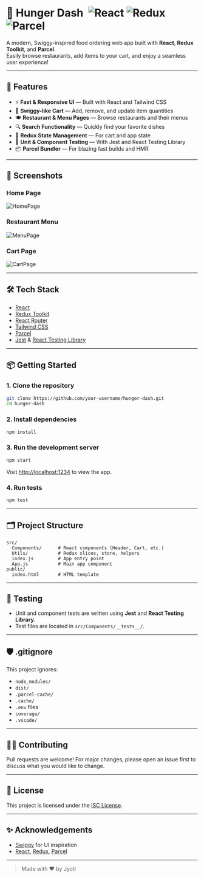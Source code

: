 # 🍔 **Hunger Dash** &nbsp;![React](https://img.shields.io/badge/React-20232A?style=flat&logo=react&logoColor=61DAFB) ![Redux](https://img.shields.io/badge/Redux-593D88?style=flat&logo=redux&logoColor=white) ![Parcel](https://img.shields.io/badge/Parcel-FF6F00?style=flat&logo=parcel&logoColor=white)

A modern, Swiggy-inspired food ordering web app built with **React**, **Redux Toolkit**, and **Parcel**.  
Easily browse restaurants, add items to your cart, and enjoy a seamless user experience!

---

## 🚀 **Features**

- ⚡️ **Fast & Responsive UI** — Built with React and Tailwind CSS
- 🛒 **Swiggy-like Cart** — Add, remove, and update item quantities
- 🍽️ **Restaurant & Menu Pages** — Browse restaurants and their menus
- 🔍 **Search Functionality** — Quickly find your favorite dishes
- 🧩 **Redux State Management** — For cart and app state
- 🧪 **Unit & Component Testing** — With Jest and React Testing Library
- 📦 **Parcel Bundler** — For blazing fast builds and HMR

---

## 📸 **Screenshots**

### Home Page
![HomePage](https://github.com/user-attachments/assets/821d34de-2df3-4493-9ac9-e3a6abc02f16)


### Restaurant Menu
![MenuPage](https://github.com/user-attachments/assets/899b2958-b7ea-497f-9bb5-a0be24891b5b)


### Cart Page
![CartPage](https://github.com/user-attachments/assets/ec92ed1c-8ea0-48df-91ec-28a722c94cbd)


---

## 🛠️ **Tech Stack**

- [React](https://react.dev/)
- [Redux Toolkit](https://redux-toolkit.js.org/)
- [React Router](https://reactrouter.com/)
- [Tailwind CSS](https://tailwindcss.com/)
- [Parcel](https://parceljs.org/)
- [Jest](https://jestjs.io/) & [React Testing Library](https://testing-library.com/)

---

## 📦 **Getting Started**

### 1. **Clone the repository**
```sh
git clone https://github.com/your-username/hunger-dash.git
cd hunger-dash
```

### 2. **Install dependencies**
```sh
npm install
```

### 3. **Run the development server**
```sh
npm start
```
Visit [http://localhost:1234](http://localhost:1234) to view the app.

### 4. **Run tests**
```sh
npm test
```

---

## 🗂️ **Project Structure**

```
src/
  Components/      # React components (Header, Cart, etc.)
  Utils/           # Redux slices, store, helpers
  index.js         # App entry point
  App.js           # Main app component
public/
  index.html       # HTML template
```

---

## 📝 **Testing**

- Unit and component tests are written using **Jest** and **React Testing Library**.
- Test files are located in `src/Components/__tests__/`.

---

## 🛡️ **.gitignore**

This project ignores:
- `node_modules/`
- `dist/`
- `.parcel-cache/`
- `.cache/`
- `.env` files
- `coverage/`
- `.vscode/`

---

## 🙋‍♂️ **Contributing**

Pull requests are welcome! For major changes, please open an issue first to discuss what you would like to change.

---

## 📄 **License**

This project is licensed under the [ISC License](LICENSE).

---

## ✨ **Acknowledgements**

- [Swiggy](https://www.swiggy.com/) for UI inspiration
- [React](https://react.dev/), [Redux](https://redux-toolkit.js.org/), [Parcel](https://parceljs.org/)

---

> Made with ❤️ by Jyoti
